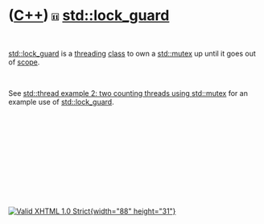 



 

 

 

 

 

([C++](Cpp.htm)) ![C++11](PicCpp11.png) [std::lock\_guard](CppLock_guard.htm)
=============================================================================

 

[std::lock\_guard](CppLock_guard.htm) is a [threading](CppThread.htm)
[class](CppClass.htm) to own a [std::mutex](CppMutex.htm) up until it
goes out of [scope](CppScope.htm).

 

See [std::thread example 2: two counting threads using
std::mutex](CppThreadExample2.htm) for an example use of
[std::lock\_guard](CppLock_guard.htm).

 

 

 

 

 





 

[![Valid XHTML 1.0 Strict](valid-xhtml10.png){width="88"
height="31"}](http://validator.w3.org/check?uri=referer)
